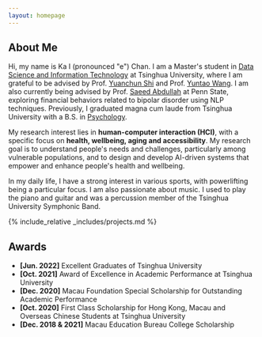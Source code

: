 ```yaml
---
layout: homepage
---
```


## About Me

Hi, my name is Ka I (pronounced "e") Chan. I am a Master's student in [Data Science and Information Technology](https://gix.tsinghua.edu.cn/en/) at Tsinghua University, where I am grateful to be advised by Prof. [Yuanchun Shi](https://scholar.google.com/citations?user=TZm3-pwAAAAJ&hl=en) and Prof. [Yuntao Wang](https://pi.cs.tsinghua.edu.cn/lab/people/YuntaoWang/en/). I am also currently being advised by Prof. [Saeed Abdullah](https://saeedabdullah.com/) at Penn State, exploring financial behaviors related to bipolar disorder using NLP techniques. Previously, I graduated magna cum laude from Tsinghua University with a B.S. in [Psychology](https://www.psych.tsinghua.edu.cn/xlxxen/).

My research interest lies in **human-computer interaction (HCI)**, with a specific focus on **health, wellbeing, aging and accessibility**. My research goal is to understand people's needs and challenges, particularly among vulnerable populations, and to design and develop AI-driven systems that empower and enhance people's health and wellbeing.

In my daily life, I have a strong interest in various sports, with powerlifting being a particular focus. I am also passionate about music. I used to play the piano and guitar and was a percussion member of the Tsinghua University Symphonic Band.

{% include_relative _includes/projects.md %}

<!-- ## Collaboration -->

<!-- - **[Feb. 2020]** Our paper about incremental learning is accepted to CVPR 2020.
- **[Feb. 2020]** We will host the ACM Multimedia Asia 2020 conference in Singapore!
- **[Sept. 2019]** Our paper about few-shot learning is accepted to NeurIPS 2019. -->
<!-- - **[Feb. 2023]** <a href="https://www.sciencedirect.com/science/article/pii/S089990072200346X" target="_blank">*Low muscle mass is associated with a higher risk of all–cause and cardiovascular disease–specific mortality in cancer survivors*</a> has been accepted by **Nutrition**.
- **[Aug. 2021]** <a href="https://www.jmcp.org/doi/full/10.18553/jmcp.2021.27.10.1482" target="_blank">*Validation of EHR medication fill data obtained through electronic linkage with pharmacies*</a> has been accepted by the **Journal of Managed Care & Specialty Pharmacy**.
- **[Jan. 2021]** <a href="https://onlinelibrary.wiley.com/doi/abs/10.1111/jocd.13486" target="_blank">*Quantitative evaluation of rejuvenation treatment of nasolabial fold wrinkles by regression model and 3D photography*</a> has been accepted by the **Journal of Cosmetic Dermatology**. -->

## Awards

- **[Jun. 2022]** Excellent Graduates of Tsinghua University
- **[Oct. 2021]** Award of Excellence in Academic Performance at Tsinghua University
- **[Dec. 2020]** Macau Foundation Special Scholarship for Outstanding Academic Performance
- **[Oct. 2020]** First Class Scholarship for Hong Kong, Macau and Overseas Chinese Students at Tsinghua University
- **[Dec. 2018 & 2021]** Macau Education Bureau College Scholarship
